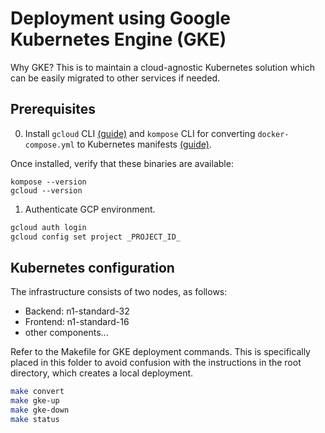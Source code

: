 # Deployment using Google Kubernetes Engine (GKE)

Why GKE? This is to maintain a cloud-agnostic Kubernetes solution 
which can be easily migrated to other services if needed.

## Prerequisites

0. Install `gcloud` CLI [(guide)](https://cloud.google.com/sdk/docs/install) and
`kompose` CLI for converting `docker-compose.yml` to Kubernetes manifests
[(guide)](https://kompose.io/installation/).

Once installed, verify that these binaries are available:

```
kompose --version
gcloud --version
```

1. Authenticate GCP environment.

```bash
gcloud auth login
gcloud config set project _PROJECT_ID_
```

## Kubernetes configuration

The infrastructure consists of two nodes, as follows:
- Backend: n1-standard-32
- Frontend: n1-standard-16
- other components...

Refer to the Makefile for GKE deployment commands. This is specifically placed
in this folder to avoid confusion with the instructions in the root directory,
which creates a local deployment.

```bash
make convert
make gke-up
make gke-down
make status
```
